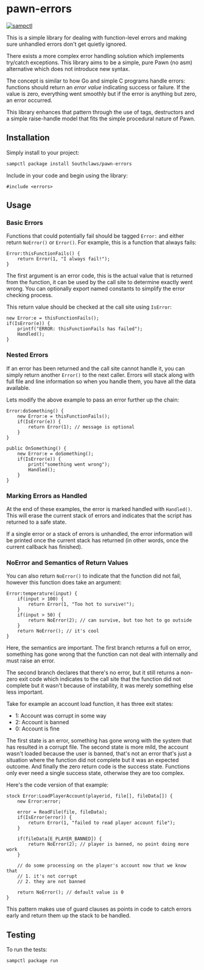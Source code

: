 # pawn-errors

[![sampctl](https://shields.southcla.ws/badge/sampctl-pawn--errors-2f2f2f.svg?style=for-the-badge)](https://github.com/Southclaws/pawn-errors)

This is a simple library for dealing with function-level errors and making sure
unhandled errors don't get quietly ignored.

There exists a more complex error handling solution which implements try/catch
exceptions. This library aims to be a simple, pure Pawn (no asm) alternative
which does not introduce new syntax.

The concept is similar to how Go and simple C programs handle errors: functions
should return an _error value_ indicating success or failure. If the value is
zero, everything went smoothly but if the error is anything but zero, an error
occurred.

This library enhances that pattern through the use of tags, destructors and a
simple raise-handle model that fits the simple procedural nature of Pawn.

## Installation

Simply install to your project:

```bash
sampctl package install Southclaws/pawn-errors
```

Include in your code and begin using the library:

```pawn
#include <errors>
```

## Usage

### Basic Errors

Functions that could potentially fail should be tagged `Error:` and either
return `NoError()` or `Error()`. For example, this is a function that always
fails:

```pawn
Error:thisFunctionFails() {
    return Error(1, "I always fail!");
}
```

The first argument is an error code, this is the actual value that is returned
from the function, it can be used by the call site to determine exactly went
wrong. You can optionally export named constants to simplify the error checking
process.

This return value should be checked at the call site using `IsError`:

```pawn
new Error:e = thisFunctionFails();
if(IsError(e)) {
    printf("ERROR: thisFunctionFails has failed");
    Handled();
}
```

### Nested Errors

If an error has been returned and the call site cannot handle it, you can simply
return another `Error()` to the next caller. Errors will stack along with full
file and line information so when you handle them, you have all the data
available.

Lets modify the above example to pass an error further up the chain:

```pawn
Error:doSomething() {
    new Error:e = thisFunctionFails();
    if(IsError(e)) {
        return Error(1); // message is optional
    }
}

public OnSomething() {
    new Error:e = doSomething();
    if(IsError(e)) {
        print("something went wrong");
        Handled();
    }
}
```

### Marking Errors as Handled

At the end of these examples, the error is marked handled with `Handled()`. This
will erase the current stack of errors and indicates that the script has
returned to a safe state.

If a single error or a stack of errors is unhandled, the error information will
be printed once the current stack has returned (in other words, once the current
callback has finished).

### NoError and Semantics of Return Values

You can also return `NoError()` to indicate that the function did not fail,
however this function does take an argument:

```pawn
Error:temperature(input) {
    if(input > 100) {
        return Error(1, "Too hot to survive!");
    }
    if(input > 50) {
        return NoError(2); // can survive, but too hot to go outside
    }
    return NoError(); // it's cool
}
```

Here, the semantics are important. The first branch returns a full on error,
something has gone wrong that the function can not deal with internally and must
raise an error.

The second branch declares that there's no error, but it still returns a
non-zero exit code which indicates to the call site that the function did not
complete but it wasn't because of instability, it was merely something else less
important.

Take for example an account load function, it has three exit states:

- 1: Account was corrupt in some way
- 2: Account is banned
- 0: Account is fine

The first state is an error, something has gone wrong with the system that has
resulted in a corrupt file. The second state is more mild, the account wasn't
loaded because the user is banned, that's not an error that's just a situation
where the function did not complete but it was an expected outcome. And finally
the zero return code is the success state. Functions only ever need a single
success state, otherwise they are too complex.

Here's the code version of that example:

```pawn
stock Error:LoadPlayerAccount(playerid, file[], fileData[]) {
    new Error:error;

    error = ReadFile(file, fileData);
    if(IsError(error)) {
        return Error(1, "failed to read player account file");
    }

    if(fileData[E_PLAYER_BANNED]) {
        return NoError(2); // player is banned, no point doing more work
    }

    // do some processing on the player's account now that we know that
    // 1. it's not corrupt
    // 2. they are not banned

    return NoError(); // default value is 0
}
```

This pattern makes use of guard clauses as points in code to catch errors early
and return them up the stack to be handled.

## Testing

To run the tests:

```bash
sampctl package run
```
